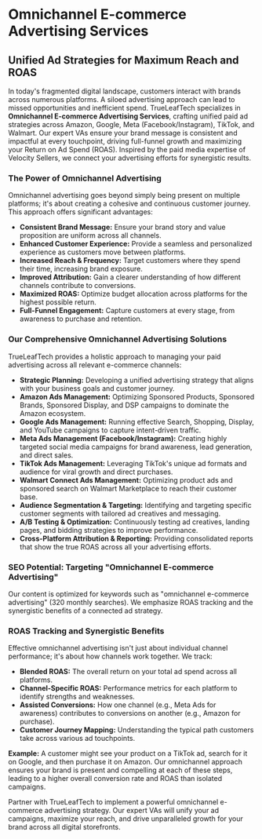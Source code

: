 # Omnichannel E-commerce Advertising Services

## Unified Ad Strategies for Maximum Reach and ROAS

In today's fragmented digital landscape, customers interact with brands across numerous platforms. A siloed advertising approach can lead to missed opportunities and inefficient spend. TrueLeafTech specializes in **Omnichannel E-commerce Advertising Services**, crafting unified paid ad strategies across Amazon, Google, Meta (Facebook/Instagram), TikTok, and Walmart. Our expert VAs ensure your brand message is consistent and impactful at every touchpoint, driving full-funnel growth and maximizing your Return on Ad Spend (ROAS). Inspired by the paid media expertise of Velocity Sellers, we connect your advertising efforts for synergistic results.

### The Power of Omnichannel Advertising

Omnichannel advertising goes beyond simply being present on multiple platforms; it's about creating a cohesive and continuous customer journey. This approach offers significant advantages:

*   **Consistent Brand Message:** Ensure your brand story and value proposition are uniform across all channels.
*   **Enhanced Customer Experience:** Provide a seamless and personalized experience as customers move between platforms.
*   **Increased Reach & Frequency:** Target customers where they spend their time, increasing brand exposure.
*   **Improved Attribution:** Gain a clearer understanding of how different channels contribute to conversions.
*   **Maximized ROAS:** Optimize budget allocation across platforms for the highest possible return.
*   **Full-Funnel Engagement:** Capture customers at every stage, from awareness to purchase and retention.

### Our Comprehensive Omnichannel Advertising Solutions

TrueLeafTech provides a holistic approach to managing your paid advertising across all relevant e-commerce channels:

*   **Strategic Planning:** Developing a unified advertising strategy that aligns with your business goals and customer journey.
*   **Amazon Ads Management:** Optimizing Sponsored Products, Sponsored Brands, Sponsored Display, and DSP campaigns to dominate the Amazon ecosystem.
*   **Google Ads Management:** Running effective Search, Shopping, Display, and YouTube campaigns to capture intent-driven traffic.
*   **Meta Ads Management (Facebook/Instagram):** Creating highly targeted social media campaigns for brand awareness, lead generation, and direct sales.
*   **TikTok Ads Management:** Leveraging TikTok's unique ad formats and audience for viral growth and direct purchases.
*   **Walmart Connect Ads Management:** Optimizing product ads and sponsored search on Walmart Marketplace to reach their customer base.
*   **Audience Segmentation & Targeting:** Identifying and targeting specific customer segments with tailored ad creatives and messaging.
*   **A/B Testing & Optimization:** Continuously testing ad creatives, landing pages, and bidding strategies to improve performance.
*   **Cross-Platform Attribution & Reporting:** Providing consolidated reports that show the true ROAS across all your advertising efforts.

### SEO Potential: Targeting "Omnichannel E-commerce Advertising"

Our content is optimized for keywords such as "omnichannel e-commerce advertising" (320 monthly searches). We emphasize ROAS tracking and the synergistic benefits of a connected ad strategy.

### ROAS Tracking and Synergistic Benefits

Effective omnichannel advertising isn't just about individual channel performance; it's about how channels work together. We track:

*   **Blended ROAS:** The overall return on your total ad spend across all platforms.
*   **Channel-Specific ROAS:** Performance metrics for each platform to identify strengths and weaknesses.
*   **Assisted Conversions:** How one channel (e.g., Meta Ads for awareness) contributes to conversions on another (e.g., Amazon for purchase).
*   **Customer Journey Mapping:** Understanding the typical path customers take across various ad touchpoints.

**Example:** A customer might see your product on a TikTok ad, search for it on Google, and then purchase it on Amazon. Our omnichannel approach ensures your brand is present and compelling at each of these steps, leading to a higher overall conversion rate and ROAS than isolated campaigns.

Partner with TrueLeafTech to implement a powerful omnichannel e-commerce advertising strategy. Our expert VAs will unify your ad campaigns, maximize your reach, and drive unparalleled growth for your brand across all digital storefronts.

